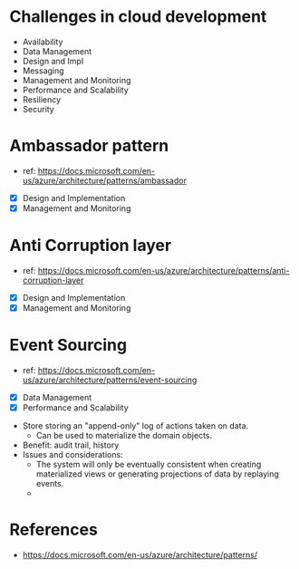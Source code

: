 # Challenges in cloud development
* Availability
* Data Management
* Design and Impl
* Messaging
* Management and Monitoring
* Performance and Scalability
* Resiliency
* Security


# Ambassador pattern
* ref: <https://docs.microsoft.com/en-us/azure/architecture/patterns/ambassador>
* [x] Design and Implementation
* [x] Management and Monitoring

# Anti Corruption layer
* ref: <https://docs.microsoft.com/en-us/azure/architecture/patterns/anti-corruption-layer>
* [x] Design and Implementation
* [x] Management and Monitoring

# Event Sourcing
* ref: <https://docs.microsoft.com/en-us/azure/architecture/patterns/event-sourcing>
* [x] Data Management
* [x] Performance and Scalability
* Store storing an "append-only" log of actions taken on data.
  * Can be used to materialize the domain objects.
* Benefit: audit trail, history
* Issues and considerations:
  * The system will only be eventually consistent when creating materialized views or generating projections of data by replaying events.
  * 

# References
* <https://docs.microsoft.com/en-us/azure/architecture/patterns/>